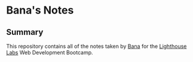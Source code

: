 # Bana's Notes
## Summary 

This repository contains all of the notes taken by [Bana](https://github.com/BanaBatshon) for the [Lighthouse Labs](https://lighthouselabs.ca/) Web Development Bootcamp.